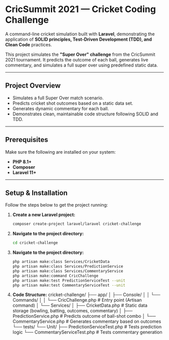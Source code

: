 # CricSummit 2021 — Cricket Coding Challenge

A command-line cricket simulation built with **Laravel**, demonstrating the application of **SOLID principles, Test-Driven Development (TDD), and Clean Code** practices.

This project simulates the **"Super Over" challenge** from the CricSummit 2021 tournament. It predicts the outcome of each ball, generates live commentary, and simulates a full super over using predefined static data.

---

## Project Overview

- Simulates a full Super Over match scenario.
- Predicts cricket shot outcomes based on a static data set.
- Generates dynamic commentary for each ball.
- Demonstrates clean, maintainable code structure following SOLID and TDD.

---

## Prerequisites

Make sure the following are installed on your system:

- **PHP 8.1+**
- **Composer**
- **Laravel 11+**

---

## Setup & Installation

Follow the steps below to get the project running:

1. **Create a new Laravel project:**
   ```bash
   composer create-project laravel/laravel cricket-challenge

2. **Navigate to the project directory:**
    ```bash
    cd cricket-challenge
3. **Navigate to the project directory:**
    ```bash
    php artisan make:class Services/CricketData
    php artisan make:class Services/PredictionService
    php artisan make:class Services/CommentaryService
    php artisan make:command CricChallenge
    php artisan make:test PredictionServiceTest --unit
    php artisan make:test CommentaryServiceTest --unit

4. **Code Structure:**
    cricket-challenge/
    ├── app/
    │   ├── Console/
    │   │   └── Commands/
    │   │       └── CricChallenge.php      # Entry point (Artisan command)
    │   └── Services/
    │       ├── CricketData.php             # Static data storage (bowling, batting, outcomes, commentary)
    │       ├── PredictionService.php       # Predicts outcome of ball-shot combo
    │       └── CommentaryService.php       # Generates commentary based on outcomes
    └── tests/
        └── Unit/
            ├── PredictionServiceTest.php   # Tests prediction logic
            └── CommentaryServiceTest.php   # Tests commentary generation

